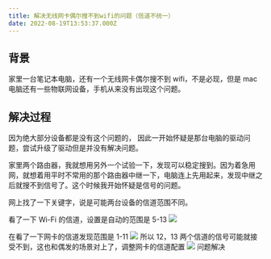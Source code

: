 ```yaml
---
title: 解决无线网卡偶尔搜不到wifi的问题（信道不统一）
date: 2022-08-19T13:53:37.000Z
---
```

  
## 背景

家里一台笔记本电脑，还有一个无线网卡偶尔搜不到 wifi，不是必现，但是 mac 电脑还有一些物联网设备，手机从来没有出现这个问题。

## 解决过程

因为绝大部分设备都是没有这个问题的， 因此一开始怀疑是那台电脑的驱动问题，尝试升级了驱动但是并没有解决问题。

家里两个路由器，我就想用另外一个试验一下，发现可以稳定搜到。因为着急用网，就想着用平时不常用的那个路由器中继一下，电脑连上先用起来，发现中继之后就搜不到信号了。这个时候我开始怀疑是信号的问题。

网上找了一下关键字，说是可能两台设备的信道范围不同。

看了一下 Wi-Fi 的信道，设置是自动的范围是 5-13
![](images/Fl-dNvLoWoZ85CAboLo5n2vhAwoY.png)

在看了一下网卡的信道发现范围是 1-11
![](images/FtXhM1TnTFusn-RUI703MntpfaOh.png)
所以 12，13 两个信道的信号可能就接受不到，这也和偶发的场景对上了，调整网卡的信道配置
![](images/FluqSSlta1TdF42vKeCEy70ynyQx.png)
问题解决